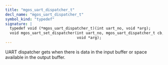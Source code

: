 ```yaml
---
title: "mgos_uart_dispatcher_t"
decl_name: "mgos_uart_dispatcher_t"
symbol_kind: "typedef"
signature: |
  typedef void (*mgos_uart_dispatcher_t)(int uart_no, void *arg);
  void mgos_uart_set_dispatcher(int uart_no, mgos_uart_dispatcher_t cb,
                                void *arg);
---
```


UART dispatcher gets when there is data in the input buffer
or space available in the output buffer. 

